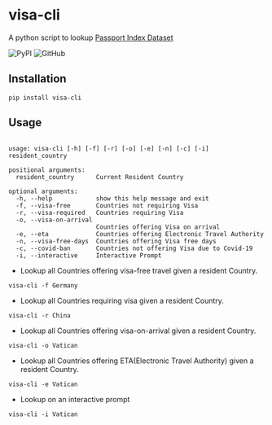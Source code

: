 # visa-cli

A python script to lookup [Passport Index Dataset](https://github.com/ilyankou/passport-index-dataset)

![PyPI](https://img.shields.io/pypi/v/visa-cli?style=flat-square)
![GitHub](https://img.shields.io/github/license/rand-net/visa-cli?style=flat-square)

## Installation

```
pip install visa-cli

```

## Usage

```

usage: visa-cli [-h] [-f] [-r] [-o] [-e] [-n] [-c] [-i] resident_country

positional arguments:
  resident_country      Current Resident Country

optional arguments:
  -h, --help            show this help message and exit
  -f, --visa-free       Countries not requiring Visa
  -r, --visa-required   Countries requiring Visa
  -o, --visa-on-arrival
                        Countries offering Visa on arrival
  -e, --eta             Countries offering Electronic Travel Authority
  -n, --visa-free-days  Countries offering Visa free days
  -c, --covid-ban       Countries not offering Visa due to Covid-19
  -i, --interactive     Interactive Prompt

```

* Lookup  all Countries offering visa-free travel given a resident Country.
```
visa-cli -f Germany

```
* Lookup all Countries requiring visa given a resident Country.
```
visa-cli -r China

```
* Lookup all Countries offering visa-on-arrival given a resident Country.
```
visa-cli -o Vatican

```
* Lookup all Countries offering ETA(Electronic Travel Authority) given a resident Country.
```
visa-cli -e Vatican

```

* Lookup on an interactive prompt
```
visa-cli -i Vatican

```
